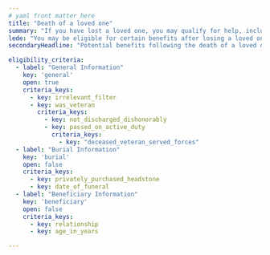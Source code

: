 ```yaml
---
# yaml front matter here
title: "Death of a loved one"
summary: "If you have lost a loved one, you may qualify for help, including help with burial costs, financial support, and more."
lede: "You may be eligible for certain benefits after losing a loved one. Please answer the following questions to help us estimate what benefits might be available to help you during this time, including burial support and memorials for veterans and financial support for surviving spouses and children. We work closely with federal agencies to make our estimates accurate, but no benefits are guaranteed until you apply for them directly with each agency."
secondaryHeadline: "Potential benefits following the death of a loved one"

eligibility_criteria:
  - label: "General Information"
    key: 'general'
    open: true
    criteria_keys:
      - key: irrelevant_filter
      - key: was_veteran
        criteria_keys:
          - key: not_discharged_dishonorably
          - key: passed_on_active_duty
            criteria_keys: 
              - key: "deceased_veteran_served_forces"
  - label: "Burial Information"
    key: 'burial'
    open: false
    criteria_keys:
      - key: privately_purchased_headstone
      - key: date_of_funeral
  - label: "Beneficiary Information"
    key: 'beneficiary'
    open: false
    criteria_keys:
      - key: relationship
      - key: age_in_years

---
```

